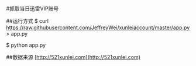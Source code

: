 #抓取当日迅雷VIP账号

##运行方式
$ curl https://raw.githubusercontent.com/JeffreyWei/xunleiaccount/master/app.py > app.py

$ python  app.py
	
##数据来源
[http://521xunlei.com](http://521xunlei.com)